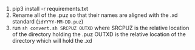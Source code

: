 1. pip3 install -r requirements.txt
2. Rename all of the .puz so that their names are aligned with the .xd standard (`idYYYY-MM-DD.puz`)
3. run `sh convert.sh SRCPUZ OUTXD`
where
SRCPUZ is the relative location of the directory holding the .puz
OUTXD is the relative location of the directory which will hold the .xd
